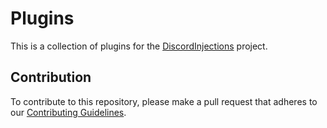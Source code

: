 # Plugins

This is a collection of plugins for the [DiscordInjections](https://github.com/DiscordInjections/DiscordInjections) project.

## Contribution

To contribute to this repository, please make a pull request that adheres to our [Contributing Guidelines](.github/contributing.md).